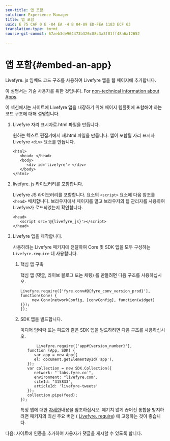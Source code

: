 ```yaml
---
seo-title: 앱 포함
solution: Experience Manager
title: 앱 포함
uuid: E 75 CAF 0 E -04 EA -4 B 04-89 ED-FEA 1183 ECF 63
translation-type: tm+mt
source-git-commit: 67aeb3de964473b326c88c3a3f81ff48a6a12652

---
```



# 앱 포함{#embed-an-app}

Livefyre. js 임베드 코드 구조를 사용하여 Livefyre 앱을 웹 페이지에 추가합니다.

이 설명서는 기술 사용자를 위한 것입니다. For [non-technical information about Apps](/help/using/c-about-apps/c-about-apps.md).

이 섹션에서는 사이트에 Livefyre 앱을 내장하기 위해 페이지 템플릿에 포함해야 하는 코드 구조에 대해 설명합니다.

1. Livefyre 자리 표시자로.html 파일을 만듭니다.

   원하는 텍스트 편집기에서 새.html 파일을 만듭니다. 앱이 포함될 자리 표시자 Livefyre `<div>` 요소를 만듭니다.

   ```
   <html> 
      <head> </head> 
      <body> 
         <div id='livefyre'> </div> 
      </body> 
   </html>
   ```

1. livefyre. js 라이브러리를 포함합니다.

   Livefyre JS 라이브러리를 포함합니다. 요소의 `<script>` 요소에 다음 참조를 `<head>` 배치합니다. 브라우저에서 페이지를 열고 브라우저의 웹 관리자를 사용하여 Livefyre가 로드되었는지 확인합니다.

   ```
   <head> 
      <script src='@{livefyre_js}'></script> 
   </head> 
   ```

1. Livefyre 앱을 제작합니다.

   사용하려는 Livefyre 패키지에 전달하여 Core 및 SDK 앱을 모두 구성하는 `Livefyre.require` 데 사용합니다.

   1. 핵심 앱 구축

      핵심 앱 (댓글, 라이브 블로그 또는 채팅) 를 만들려면 다음 구조를 사용하십시오.

      ```
      Livefyre.require(['fyre.conv#@{fyre_conv_version_prod}'], function(Conv) { 
           new Conv(networkConfig, [convConfig], function(widget) {});  
      });  
      ```

   1. SDK 앱을 빌드합니다.

      미디어 담벼락 또는 피드와 같은 SDK 앱을 빌드하려면 다음 구조를 사용하십시오.

      ```
             Livefyre.require(['app#{version_number}'], 
         function (App, SDK) { 
            var app = new App({ 
            el: document.getElementById('app'), 
         }); 
         var collection = new SDK.Collection({ 
            network: "`labs.fyre.co`", 
            environment: "livefyre.com", 
            siteId: "315833", 
            articleId: 'livefyre-tweets' 
         }); 
         collection.pipe(feed); 
      }); 
      ```

      특정 앱에 대한 [자세한](/help/using/c-about-apps/c-about-apps.md)내용을 참조하십시오. 예기치 않게 끊어진 통합을 방지하려면 패키지의 최신 주요 버전 ( [Livefyre. require](https://cdn.livefyre.com/packages.html)) 에 고정하는 것이 좋습니다.

다음: 사이트에 인증을 추가하여 사용자가 댓글을 게시할 수 있도록 합니다.
